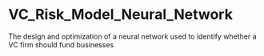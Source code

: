 # VC_Risk_Model_Neural_Network
The design and optimization of a neural network used to identify whether a VC firm should fund businesses
